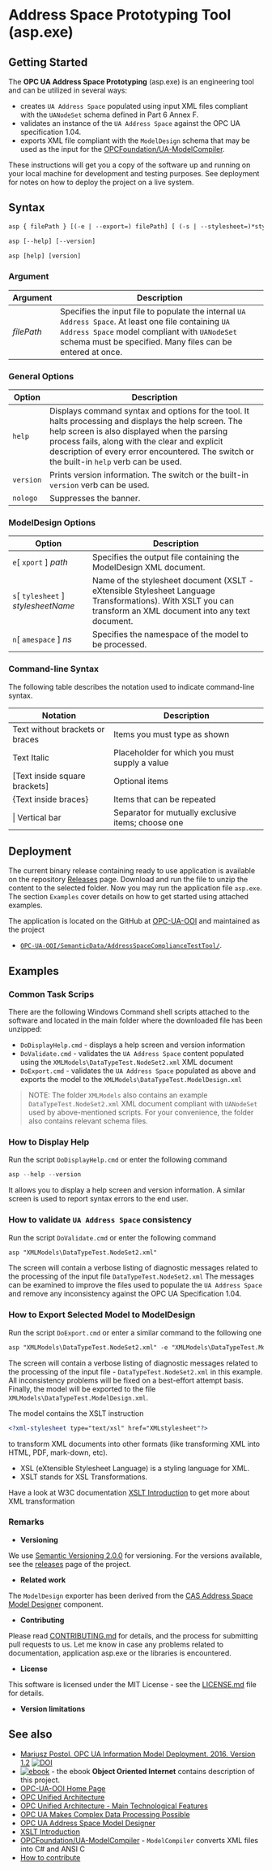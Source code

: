 # Address Space Prototyping Tool (asp.exe)

## Getting Started

The **OPC UA Address Space Prototyping** (asp.exe) is an engineering tool and can be utilized in several ways:

- creates `UA Address Space` populated using input XML files compliant with the `UANodeSet` schema defined in Part 6 Annex F.
- validates an instance of the `UA Address Space` against the OPC UA specification 1.04.
- exports XML file compliant with the `ModelDesign` schema that may be used as the input for the [OPCFoundation/UA-ModelCompiler][OPCFoundation/UA-ModelCompiler].

These instructions will get you a copy of the software up and running on your local machine for development and testing purposes. See deployment for notes on how to deploy the project on a live system.

## Syntax

```txt
asp { filePath } [(-e | --export=) filePath] [ (-s | --stylesheet=)*stylesheetName* ] (-n | --namespace=) ns [--nologo]

asp [--help] [--version]

asp [help] [version]

```

### Argument

| Argument   | Description                                                                                                                                                                                                         |
| ---------- | ------------------------------------------------------------------------------------------------------------------------------------------------------------------------------------------------------------------- |
| *filePath* | Specifies the input file to populate the internal `UA Address Space`. At least one file containing `UA Address Space` model compliant with `UANodeSet` schema must be specified. Many files can be entered at once. |

### General Options

| Option    | Description                                                                                                                                                                                                                                                                                         |
| --------- | --------------------------------------------------------------------------------------------------------------------------------------------------------------------------------------------------------------------------------------------------------------------------------------------------- |
| `help`    | Displays command syntax and options for the tool. It halts processing and displays the help screen. The help screen is also displayed when the parsing process fails, along with the clear and explicit description of every error encountered. The switch or the built-in `help` verb can be used. |
| `version` | Prints version information. The switch or the built-in `version` verb can be used.                                                                                                                                                                                                                  |
| `nologo`  | Suppresses the banner.                                                                                                                                                                                                                                                                              |

### ModelDesign Options

| Option                              | Description                                                                                                                                                  |
| ----------------------------------- | ------------------------------------------------------------------------------------------------------------------------------------------------------------ |
| `e`[ `xport` ] *path*               | Specifies the output file containing the ModelDesign XML document.                                                                                           |
| `s`[ `tylesheet` ] *stylesheetName* | Name of the stylesheet document (XSLT - eXtensible Stylesheet Language Transformations). With XSLT you can transform an XML document into any text document. |
| `n`[ `amespace` ] *ns*              | Specifies the namespace of the model to be processed.                                                                                                        |

### Command-line Syntax

The following table describes the notation used to indicate command-line syntax.

| Notation                        | Description                                        |
| ------------------------------- | -------------------------------------------------- |
| Text without brackets or braces | Items you must type as shown                       |
| Text Italic                     | Placeholder for which you must supply a value      |
| [Text inside square brackets]   | Optional items                                     |
| {Text inside braces}            | Items that can be repeated                         |
| \| Vertical bar                 | Separator for mutually exclusive items; choose one |

## Deployment

The current binary release containing ready to use application is available on the repository [Releases][OOI.Releases] page. Download and run the file to unzip the content to the selected folder. Now you may run the application file `asp.exe`. The section `Examples` cover details on how to get started using attached examples.

The application is located on the GitHub at [OPC-UA-OOI][OPC-UA-OOI] and maintained as the project

- [`OPC-UA-OOI/SemanticData/AddressSpaceComplianceTestTool/`](https://github.com/mpostol/OPC-UA-OOI/tree/master/SemanticData/AddressSpaceComplianceTestTool).

## Examples

### Common Task Scrips

There are the following Windows Command shell scripts attached to the software and located in the main folder where the downloaded file has been unzipped:

- `DoDisplayHelp.cmd` -  displays a help screen and version information
- `DoValidate.cmd` - validates the `UA Address Space` content populated using the `XMLModels\DataTypeTest.NodeSet2.xml` XML document
- `DoExport.cmd` - validates the `UA Address Space` populated as above and exports the model to the `XMLModels\DataTypeTest.ModelDesign.xml`

> NOTE: The folder `XMLModels` also contains an example `DataTypeTest.NodeSet2.xml` XML document compliant with `UANodeSet` used by above-mentioned scripts. For your convenience, the folder also contains relevant schema files.

### How to Display Help

Run the script `DoDisplayHelp.cmd` or enter the following command

``` C#
asp --help --version
```

It allows you to display a help screen and version information. A similar screen is used to report syntax errors to the end user.

### How to validate `UA Address Space` consistency

Run the script `DoValidate.cmd` or enter the following command

``` txt
asp "XMLModels\DataTypeTest.NodeSet2.xml"
```

The screen will contain a verbose listing of diagnostic messages related to the processing of the input file `DataTypeTest.NodeSet2.xml` The messages can be examined to improve the files used to populate the `UA Address Space` and remove any inconsistency against the OPC UA Specification 1.04.

### How to Export Selected Model to ModelDesign

Run the script `DoExport.cmd` or enter a similar command to the following one

``` txt
asp "XMLModels\DataTypeTest.NodeSet2.xml" -e "XMLModels\DataTypeTest.ModelDesign.xml" -s XMLstylesheet
```

The screen will contain a verbose listing of diagnostic messages related to the processing of the input file - `DataTypeTest.NodeSet2.xml` in this example. All inconsistency problems will be fixed on a best-effort attempt basis. Finally, the model will be exported to the file `XMLModels\DataTypeTest.ModelDesign.xml`.  

The model contains the XSLT instruction

```XML
<?xml-stylesheet type="text/xsl" href="XMLstylesheet"?>
```

to transform XML documents into other formats (like transforming XML into HTML, PDF, mark-down, etc).

- XSL (eXtensible Stylesheet Language) is a styling language for XML.
- XSLT stands for XSL Transformations.

Have a look at W3C documentation [XSLT Introduction][XSLT Introduction] to get more about XML transformation

### Remarks

- **Versioning**

We use [Semantic Versioning 2.0.0](http://semver.org/) for versioning. For the versions available, see the [releases][OOI.Releases] page of the project.

- **Related work**

The `ModelDesign` exporter has been derived from the [CAS Address Space Model Designer][CAS.ASMD] component.

- **Contributing**

Please read [CONTRIBUTING.md][CONTRIBUTING.md] for details, and the process for submitting pull requests to us. Let me know in case any problems related to documentation, application asp.exe or the libraries is encountered.

- **License**

This software is licensed under the MIT License - see the [LICENSE.md][LICENSE.md] file for details.

- **Version limitations**

## See also

- [Mariusz Postol. OPC UA Information Model Deployment. 2016. Version 1.2][CAS.OPCUAIMD] [![DOI](https://zenodo.org/badge/DOI/10.5281/zenodo.2586616.svg)](https://doi.org/10.5281/zenodo.2586616)
- [![ebook](https://img.shields.io/badge/OOI-read_on_Gitbook-brightgreen.svg)](https://commsvr.gitbook.io/ooi) - the ebook **Object Oriented Internet** contains description of this project.
- [OPC-UA-OOI Home Page][OPC-UA-OOI]
- [OPC Unified Architecture][wordpress.opc-ua]
- [OPC Unified Architecture - Main Technological Features][wordpress.OPCUAMTF]
- [OPC UA Makes Complex Data Processing Possible][wordpress.OPCUACD]
- [OPC UA Address Space Model Designer][CAS.ASMD]
- [XSLT Introduction][XSLT Introduction]
- [OPCFoundation/UA-ModelCompiler] - `ModelCompiler` converts XML files into C# and ANSI C
- [How to contribute][CONTRIBUTING.md]

[CAS.OPCUAIMD]: https://zenodo.org/record/2586616#.XdAT5FdKiUk

[wordpress.opc-ua]: https://mpostol.wordpress.com/opc-ua/

[wordpress.OPCUAMTF]: https://mpostol.wordpress.com/2013/08/04/opc-unified-architecture-main-technological-features/

[wordpress.OPCUACD]:https://mpostol.wordpress.com/2014/05/08/opc-ua-makes-complex-data-access-possible/

[LICENSE.md]:https://github.com/mpostol/OPC-UA-OOI/blob/master/license.md

[CONTRIBUTING.md]:https://github.com/mpostol/OPC-UA-OOI/blob/master/CONTRIBUTING.md

[OPC-UA-OOI]:https://github.com/mpostol/OPC-UA-OOI

[OOI.Releases]:https://github.com/mpostol/OPC-UA-OOI/releases

[CAS.ASMD]: https://github.com/mpostol/ASMD

[OPCFoundation/UA-ModelCompiler]:https://github.com/OPCFoundation/UA-ModelCompiler

[XSLT Introduction]:https://www.w3schools.com/xml/xsl_intro.asp

